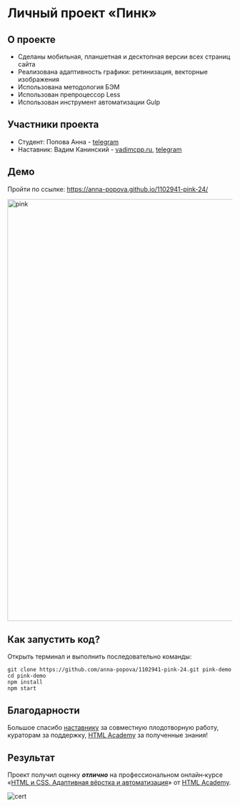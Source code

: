 # Личный проект «Пинк» 


## О проекте

* Сделаны мобильная, планшетная и десктопная версии всех страниц сайта
* Реализована адаптивность графики: ретинизация, векторные изображения
* Использована методология БЭМ
* Использован препроцессор Less
* Использован инструмент автоматизации Gulp


## Участники проекта

* Студент: Попова Анна - [telegram](https://t.me/naprimer_anika)
* Наставник: Вадим Канинский - [vadimcpp.ru](https://vadimcpp.ru/), [telegram](https://t.me/vadimcpp)


## Демо

Пройти по ссылке: https://anna-popova.github.io/1102941-pink-24/

<img width="945" alt="pink" src="https://user-images.githubusercontent.com/61383401/153154098-5dd2a338-e003-4ce2-9a77-98abf9957b51.png">


## Как запустить код?

Открыть терминал и выполнить последовательно команды:

```
git clone https://github.com/anna-popova/1102941-pink-24.git pink-demo
cd pink-demo
npm install
npm start
```

## Благодарности

Большое спасибо [наставнику](https://vadimcpp.ru/) за совместную плодотворную работу, кураторам за поддержку, [HTML Academy](https://htmlacademy.ru) за полученные знания!


## Результат

Проект получил оценку ***отлично*** на профессиональном онлайн‑курсе «[HTML и CSS. Адаптивная вёрстка и автоматизация](https://htmlacademy.ru/intensive/adaptive)» от [HTML Academy](https://htmlacademy.ru).

![cert](https://user-images.githubusercontent.com/61383401/153157361-08c2937c-2908-4b8e-ae77-fe5aec3eafa0.JPG)

